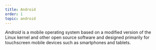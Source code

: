 ```yaml
---
title: Android
order: 1
topic: android
---
```


<dfn>Android</dfn> is a mobile operating system based on a modified version of the Linux kernel and other open source software and designed primarily for touchscreen mobile devices such as smartphones and tablets.
